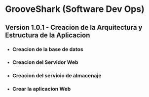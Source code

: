 # GrooveShark (Software Dev Ops)

## Version 1.0.1 - Creacion de la Arquitectura y Estructura de la Aplicacion
* ### Creacion de la base de datos
* ### Creacion del Servidor Web
* ### Creacion del servicio de almacenaje
* ### Crear la aplicacion Web